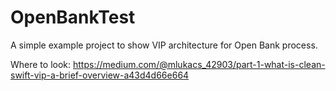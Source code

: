 # OpenBankTest
A simple example project to show VIP architecture for Open Bank process.

Where to look:
https://medium.com/@mlukacs_42903/part-1-what-is-clean-swift-vip-a-brief-overview-a43d4d66e664
